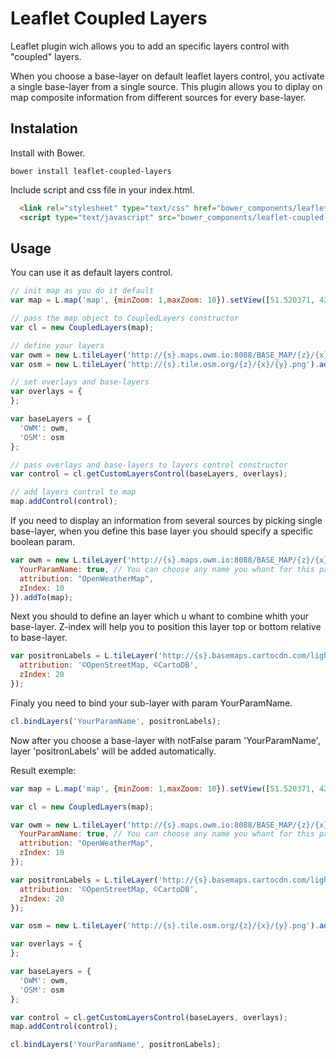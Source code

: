 # Leaflet Coupled Layers

Leaflet plugin wich allows you to add an specific layers control with "coupled" layers.

When you choose a base-layer on default leaflet layers control, you activate a single base-layer from a single source. This plugin allows you to diplay on map composite information from different sources for every base-layer.

## Instalation

Install with Bower.
```
bower install leaflet-coupled-layers
```

Include script and css file in your index.html.
```html
  <link rel="stylesheet" type="text/css" href="bower_components/leaflet-coupled-layers/leaflet-coupled-layers.css">  
  <script type="text/javascript" src="bower_components/leaflet-coupled-layers/leaflet-coupled-layers.js"></script>
```

## Usage

You can use it as default layers control.

```javascript
// init map as you do it default
var map = L.map('map', {minZoom: 1,maxZoom: 10}).setView([51.520371, 42.916844], 3);

// pass the map object to CoupledLayers constructor
var cl = new CoupledLayers(map);

// define your layers
var owm = new L.tileLayer('http://{s}.maps.owm.io:8088/BASE_MAP/{z}/{x}/{y}');
var osm = new L.tileLayer('http://{s}.tile.osm.org/{z}/{x}/{y}.png').addTo(map);

// set overlays and base-layers
var overlays = {
};

var baseLayers = {
  'OWM': owm,
  'OSM': osm 
};

// pass overlays and base-layers to layers control constructor
var control = cl.getCustomLayersControl(baseLayers, overlays);

// add layers control to map
map.addControl(control);
```

If you need to display an information from several sources by picking single base-layer, when you define this base layer you should specify a specific boolean param.

```javascript
var owm = new L.tileLayer('http://{s}.maps.owm.io:8088/BASE_MAP/{z}/{x}/{y}', {
  YourParamName: true, // You can choose any name you whant for this param.
  attribution: "OpenWeatherMap",
  zIndex: 10
}).addTo(map);
```

Next you should to define an layer which u whant to combine whith your base-layer. Z-index will help you to position this layer top or bottom relative to base-layer.

```javascript
var positronLabels = L.tileLayer('http://{s}.basemaps.cartocdn.com/light_only_labels/{z}/{x}/{y}.png', {
  attribution: '©OpenStreetMap, ©CartoDB',
  zIndex: 20
});
```

Finaly you need to bind your sub-layer with param YourParamName.

```javascript
cl.bindLayers('YourParamName', positronLabels);
```
Now after you choose a base-layer with notFalse param 'YourParamName', layer 'positronLabels' will be added automatically.

Result exemple:

```javascript
var map = L.map('map', {minZoom: 1,maxZoom: 10}).setView([51.520371, 42.916844], 3);

var cl = new CoupledLayers(map);

var owm = new L.tileLayer('http://{s}.maps.owm.io:8088/BASE_MAP/{z}/{x}/{y}', {
  YourParamName: true, // You can choose any name you whant for this param.
  attribution: "OpenWeatherMap",
  zIndex: 10
});

var positronLabels = L.tileLayer('http://{s}.basemaps.cartocdn.com/light_only_labels/{z}/{x}/{y}.png', {
  attribution: '©OpenStreetMap, ©CartoDB',
  zIndex: 20
});

var osm = new L.tileLayer('http://{s}.tile.osm.org/{z}/{x}/{y}.png').addTo(map);

var overlays = {
};

var baseLayers = {
  'OWM': owm,
  'OSM': osm 
};

var control = cl.getCustomLayersControl(baseLayers, overlays);
map.addControl(control);

cl.bindLayers('YourParamName', positronLabels);
```